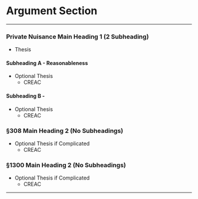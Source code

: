 # Argument Section

---
### Private Nuisance Main Heading 1 (2 Subheading)
- Thesis
#### Subheading A - Reasonableness
- Optional Thesis
  - CREAC
#### Subheading B - 
- Optional Thesis
  - CREAC
### §308 Main Heading 2 (No Subheadings)
- Optional Thesis if Complicated
  - CREAC
### §1300 Main Heading 2 (No Subheadings)
- Optional Thesis if Complicated
  - CREAC
---
